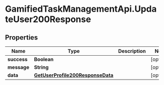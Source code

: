 # GamifiedTaskManagementApi.UpdateUser200Response

## Properties

Name | Type | Description | Notes
------------ | ------------- | ------------- | -------------
**success** | **Boolean** |  | [optional] 
**message** | **String** |  | [optional] 
**data** | [**GetUserProfile200ResponseData**](GetUserProfile200ResponseData.md) |  | [optional] 


